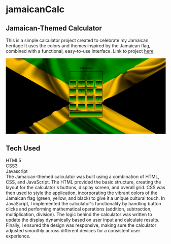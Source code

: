 # jamaicanCalc

## Jamaican-Themed Calculator
This is a simple calculator project created to celebrate my Jamaican heritage
It uses the colors and themes inspired by the Jamaican flag, combined with a functional, easy-to-use interface.
Link to project <a href="https://dougiethedevjamaicancalc.netlify.app/">here</a>

![Alt text](project2.png)


## Tech Used
HTML5<br>
CSS3<br>
Javascript<br>
The Jamaican-themed calculator was built using a combination of HTML, CSS, and JavaScript. The HTML provided the basic structure, creating the layout for the calculator's buttons, display screen, and overall grid. CSS was then used to style the application, incorporating the vibrant colors of the Jamaican flag (green, yellow, and black) to give it a unique cultural touch.
In JavaScript, I implemented the calculator's functionality by handling button clicks and performing mathematical operations (addition, subtraction, multiplication, division). The logic behind the calculator was written to update the display dynamically based on user input and calculate results.
Finally, I ensured the design was responsive, making sure the calculator adjusted smoothly across different devices for a consistent user experience.

